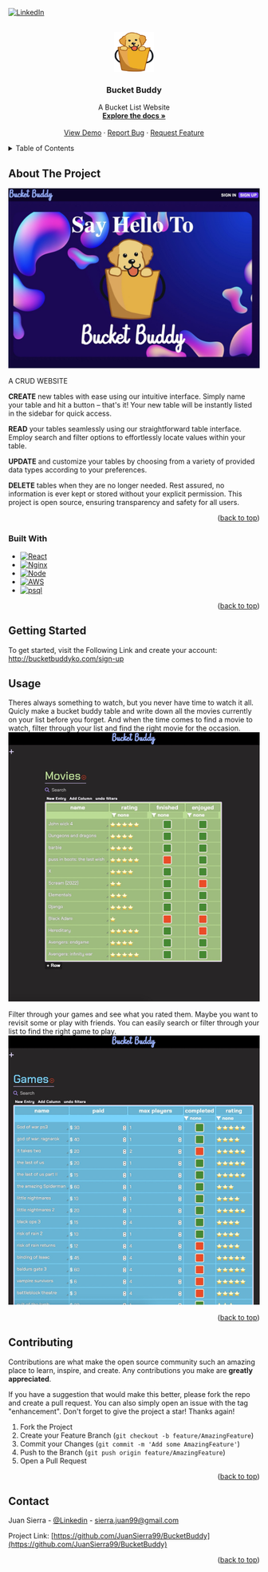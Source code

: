 <a name="readme-top"></a>

<!-- PROJECT SHIELDS -->
<!--
*** I'm using markdown "reference style" links for readability.
*** Reference links are enclosed in brackets [ ] instead of parentheses ( ).
*** See the bottom of this document for the declaration of the reference variables
-->

[![LinkedIn][linkedin-shield]][linkedin-url]

<!-- PROJECT LOGO -->
<br />
<div align="center">
  <a href="https://github.com/JuanSierra99/BucketBuddy">
    <img src="public/buddy.png" alt="Logo" width="80" height="80">
  </a>

<h3 align="center">Bucket Buddy</h3>

  <p align="center">
    A Bucket List Website
    <br />
    <a href="https://github.com/JuanSierra99/BucketBuddy"><strong>Explore the docs »</strong></a>
    <br />
    <br />
    <a href="https://github.com/JuanSierra99/BucketBuddy">View Demo</a>
    ·
    <a href="https://github.com/JuanSierra99/BucketBuddy/issues">Report Bug</a>
    ·
    <a href="https://github.com/JuanSierra99/BucketBuddy/issues">Request Feature</a>
  </p>
</div>

<!-- TABLE OF CONTENTS -->
<details>
  <summary>Table of Contents</summary>
  <ol>
    <li>
      <a href="#about-the-project">About The Project</a>
      <ul>
        <li><a href="#built-with">Built With</a></li>
      </ul>
    </li>
    <li>
      <a href="#getting-started">Getting Started</a>
    </li>
    <li><a href="#usage">Usage</a></li>
    <li><a href="#contributing">Contributing</a></li>
    <li><a href="#contact">Contact</a></li>
  </ol>
</details>

<!-- ABOUT THE PROJECT -->

## About The Project

[![Homescreen][HomeScreen-screenshot]](https://example.com)

A CRUD WEBSITE

**CREATE** new tables with ease using our intuitive interface. Simply name your table and hit a button – that's it! Your new table will be instantly listed in the sidebar for quick access.

**READ** your tables seamlessly using our straightforward table interface. Employ search and filter options to effortlessly locate values within your table.

**UPDATE** and customize your tables by choosing from a variety of provided data types according to your preferences.

**DELETE** tables when they are no longer needed. Rest assured, no information is ever kept or stored without your explicit permission. This project is open source, ensuring transparency and safety for all users.

<p align="right">(<a href="#readme-top">back to top</a>)</p>

### Built With

- [![React][React.js]][React-url]
- [![Nginx][Nginx]][Nginx-url]
- [![Node][Node.js]][Node.js-url]
- [![AWS][AWSEC2]][AWSEC2-url]
- [![psql][psql]][psql-url]

<p align="right">(<a href="#readme-top">back to top</a>)</p>

<!-- GETTING STARTED -->

## Getting Started

To get started, visit the Following Link and create your account: http://bucketbuddyko.com/sign-up

<!-- USAGE EXAMPLES -->

## Usage

Theres always something to watch, but you never have time to watch it all. Quicly make a bucket buddy table and write down all the movies currently on your list before you forget. And when the time comes to find a movie to watch, filter through your list and find the right movie for the occasion.
[![Movies Table][movies-table-screenshot]](http://www.bucketbuddyko.com./sign-up)

Filter through your games and see what you rated them. Maybe you want to revisit some or play with friends. You can easily search or filter through your list to find the right game to play.
[![Games Table][games-table-screenshot]](http://www.bucketbuddyko.com./sign-up)

<p align="right">(<a href="#readme-top">back to top</a>)</p>

<!-- CONTRIBUTING -->

## Contributing

Contributions are what make the open source community such an amazing place to learn, inspire, and create. Any contributions you make are **greatly appreciated**.

If you have a suggestion that would make this better, please fork the repo and create a pull request. You can also simply open an issue with the tag "enhancement".
Don't forget to give the project a star! Thanks again!

1. Fork the Project
2. Create your Feature Branch (`git checkout -b feature/AmazingFeature`)
3. Commit your Changes (`git commit -m 'Add some AmazingFeature'`)
4. Push to the Branch (`git push origin feature/AmazingFeature`)
5. Open a Pull Request

<p align="right">(<a href="#readme-top">back to top</a>)</p>

<!-- CONTACT -->

## Contact

Juan Sierra - [@Linkedin](https://www.linkedin.com/in/juan-sierra-971837120/) - sierra.juan99@gmail.com

Project Link: [https://github.com/JuanSierra99/BucketBuddy](https://github.com/JuanSierra99/BucketBuddy)

<p align="right">(<a href="#readme-top">back to top</a>)</p>

<!-- MARKDOWN LINKS & IMAGES -->
<!-- https://www.markdownguide.org/basic-syntax/#reference-style-links -->

[linkedin-shield]: https://img.shields.io/badge/-LinkedIn-black.svg?style=for-the-badge&logo=linkedin&colorB=555
[linkedin-url]: https://www.linkedin.com/in/juan-sierra-971837120/
[React.js]: https://img.shields.io/badge/React-20232A?style=for-the-badge&logo=react&logoColor=61DAFB
[React-url]: https://reactjs.org/
[Nginx]: https://img.shields.io/badge/Nginx%20-%20Web%20Server%2FReverse%20Proxy?style=for-the-badge&logo=Nginx&logoColor=green&labelColor=gray&color=gray
[Nginx-url]: https://www.nginx.com
[AWSEC2]: https://img.shields.io/badge/AWS%20EC2%20-%20Cloud%20hosting?style=for-the-badge&logo=Amazon&logoColor=white&labelColor=orange&color=white
[AWSEC2-url]: https://aws.amazon.com/pm/ec2/?trk=9cd376cd-1c18-46f2-9f75-0e1cdbca94c5&sc_channel=ps&ef_id=CjwKCAiAqNSsBhAvEiwAn_tmxSfrfEnW87ds6mwuLZGhoUCfhKpMQsMzjE-0MlqBOCbE3gq46tRMuRoCUo0QAvD_BwE:G:s&s_kwcid=AL!4422!3!651751059333!e!!g!!aws%20ec2%20server!19852662176!145019190377&gclid=CjwKCAiAqNSsBhAvEiwAn_tmxSfrfEnW87ds6mwuLZGhoUCfhKpMQsMzjE-0MlqBOCbE3gq46tRMuRoCUo0QAvD_BwE
[psql]: https://img.shields.io/badge/Postgre%20sql%20-%20Database%20Management%20System?style=for-the-badge&logo=postgresql&logoColor=rgb(30%2C144%2C255)&labelColor=gray&color=rgb(30%2C144%2C255)
[psql-url]: https://www.postgresql.org/about/
[Node.js]: https://img.shields.io/badge/Node.js%20-%20API?style=for-the-badge&logo=node.js&logoColor=white&labelColor=rgb(0%2C120%2C0)&color=rgb(0%2C150%2C0)
[Node.js-url]: https://nodejs.org/en/about
[Homescreen-screenshot]: /public/Demo/homescreen.jpeg
[movies-table-screenshot]: /public/Demo/Movies-table-usage.jpeg
[games-table-screenshot]: /public/Demo/Games-table-screenshot.jpeg
